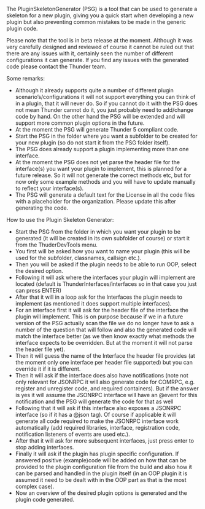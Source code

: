 The PluginSkeletonGenerator (PSG) is a tool that can be used to generate a skeleton for a new plugin, giving you a quick start when developing a new plugin but also preventing common mistakes to be made in the generic plugin code.

Please note that the tool is in beta release at the moment. Although it was very carefully designed and reviewed of course it cannot be ruled out that there are any issues with it, certainly seen the number of different configurations it can generate. If you find any issues with the generated code please contact the Thunder team.

Some remarks:

*	Although it already supports quite a number of different plugin scenario’s/configurations it will not support everything you can think of in a plugin, that it will never do. So if you cannot do it with the PSG does not mean Thunder cannot do it, you just probably need to add/change code by hand. On the other hand the PSG will be extended and will support more common plugin options in the future.
*	At the moment the PSG will generate Thunder 5 compliant code.
*	Start the PSG in the folder where you want a subfolder to be created for your new plugin (so do not start it from the PSG folder itself).
*	The PSG does already support a plugin implementing more than one interface.
*	At the moment the PSG does not yet parse the header file for the interface(s) you want your plugin to implement, this is planned for a future release. So it will not generate the correct methods etc, but for now only some example methods and you will have to update manually to reflect your interface(s).
*   The PSG will generate a default text for the License in all the code files with a placeholder for the organization. Please update this after generating the code.

How to use the Plugin Skeleton Generator:
*	Start the PSG from the folder in which you want your plugin to be generated (it will be created in its own subfolder of course) or start it from the ThuderDevTools menu.
*	You first will be asked how you want to name your plugin (this will be used for the subfolder, classnames, callsign etc.).
*	Then you will be asked if the plugin needs to be able to run OOP, select the desired option.
*   Following it will ask where the interfaces your plugin will implement are located (default is ThunderInterfaces/interfaces so in that case you just can press ENTER)
*	After that it will in a loop ask for the Interfaces the plugin needs to implement (as mentioned it does support multiple interfaces).
*	For an interface first it will ask for the header file of the interface the plugin will implement. This is on purpose because if we in a future version of the PSG actually scan the file we do no longer have to ask a number of the question that will follow and also the generated code will match the interface better (as we then know exactly what methods the interface expects to be overridden. But at the moment it will not parse the header file yet).
*	Then it will guess the name of the Interface the header file provides (at the moment only one interface per header file supported) but you can override it if it is different.
*	Then it will ask if the interface does also have notifications (note not only relevant for JSONRPC it will also generate code for COMRPC, e.g. register and unregister code, and required containers). But if the answer is yes it will assume the JSONRPC interface will have an @event for this notification and the PSG will generate the code for that as well
*	Following that it will ask if this interface also exposes a JSONRPC interface (so if it has a @json tag). Of course if applicable it will generate all code required to make the JSONRPC interface work automatically (add required libraries, interface, registration code, notification listeners of events are used etc.).
*	After that it will ask for more subsequent interfaces, just press enter to stop adding interfaces.
*	Finally it will ask if the plugin has plugin specific configuration. If answered positive (example)code will be added on how that can be provided to the plugin configuration file from the build and also how it can be parsed and handled in the plugin itself (in an OOP plugin it is assumed it need to be dealt with in the OOP part as that is the most complex case).
*	Now an overview of the desired plugin options is generated and the plugin code generated.
